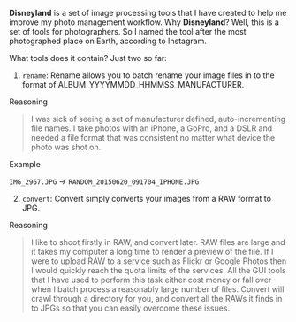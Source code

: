 __Disneyland__ is a set of image processing tools that I have created to help me improve my photo management workflow.
Why __Disneyland__? Well, this is a set of tools for photographers. So I named the tool after the most photographed place on Earth, according to Instagram.

What tools does it contain? Just two so far:

1. `rename`: Rename allows you to batch rename your image files in to the format of ALBUM_YYYYMMDD_HHMMSS_MANUFACTURER.

Reasoning
> I was sick of seeing a set of manufacturer defined, auto-incrementing file names.
> I take photos with an iPhone, a GoPro, and a DSLR and needed a file format that was consistent
> no matter what device the photo was shot on.

Example

`IMG_2967.JPG` -> `RANDOM_20150620_091704_IPHONE.JPG`

2. `convert`: Convert simply converts your images from a RAW format to JPG.

Reasoning
> I like to shoot firstly in RAW, and convert later. RAW files are large and it takes my computer a 
> long time to render a preview of the file. If I were to upload RAW to a service such as Flickr or
> Google Photos then I would quickly reach the quota limits of the services.
> All the GUI tools that I have used to perform this task either cost money or fall over when I batch
> process a reasonably large number of files.
> Convert will crawl through a directory for you, and convert all the RAWs it finds in to JPGs so that you
> can easily overcome these issues.
